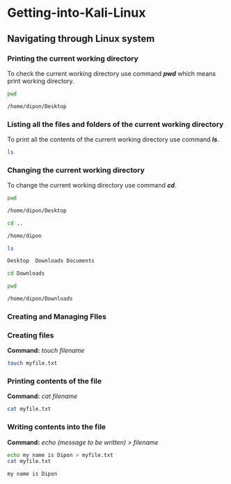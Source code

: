 # Getting-into-Kali-Linux

## Navigating through Linux system

### Printing the current working directory
To check the current working directory use command **_pwd_** which means print working directory.

```bash
pwd

/home/dipon/Desktop
```

### Listing all the files and folders of the current working directory

To print all the contents of the current working directory use command **_ls_**.

```bash
ls

```

### Changing the current working directory

To change the current working directory use command **_cd_**.

```bash
pwd

/home/dipon/Desktop

cd ..

/home/dipon

ls

Desktop  Downloads Documents

cd Downloads

pwd

/home/dipon/Downloads
```

### Creating and Managing FIles

### Creating files

**Command:** _touch filename_

```bash
touch myfile.txt
```

### Printing contents of the file
**Command:** _cat filename_

```bash
cat myfile.txt
```

### Writing contents into the file
**Command:** _echo (message to be written) > filename_

```bash
echo my name is Dipon > myfile.txt
cat myfile.txt

my name is Dipon
```